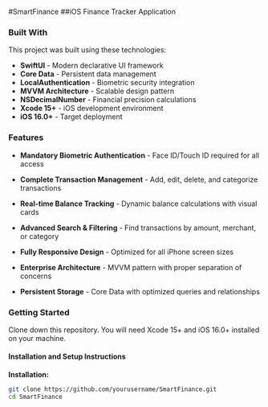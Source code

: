 #SmartFinance
##iOS Finance Tracker Application



### Built With

This project was built using these technologies:

- **SwiftUI** - Modern declarative UI framework
- **Core Data** - Persistent data management
- **LocalAuthentication** - Biometric security integration  
- **MVVM Architecture** - Scalable design pattern
- **NSDecimalNumber** - Financial precision calculations
- **Xcode 15+** - iOS development environment
- **iOS 16.0+** - Target deployment

### Features

- **Mandatory Biometric Authentication** - Face ID/Touch ID required for all access

 - **Complete Transaction Management** - Add, edit, delete, and categorize transactions

 - **Real-time Balance Tracking** - Dynamic balance calculations with visual cards

 - **Advanced Search & Filtering** - Find transactions by amount, merchant, or category  

 - **Fully Responsive Design** - Optimized for all iPhone screen sizes

 - **Enterprise Architecture** - MVVM pattern with proper separation of concerns

-  **Persistent Storage** - Core Data with optimized queries and relationships

### Getting Started

Clone down this repository. You will need Xcode 15+ and iOS 16.0+ installed on your machine.

#### Installation and Setup Instructions

**Installation:** 
```bash
git clone https://github.com/yourusername/SmartFinance.git
cd SmartFinance



